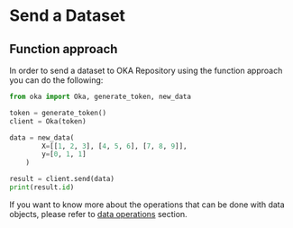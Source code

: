 # Send a Dataset

## Function approach

In order to send a dataset to OKA Repository using the function approach you can do the following:

```Python
from oka import Oka, generate_token, new_data

token = generate_token()
client = Oka(token)

data = new_data(
        X=[[1, 2, 3], [4, 5, 6], [7, 8, 9]],
        y=[0, 1, 1]
    )

result = client.send(data)
print(result.id)
```

If you want to know more about the operations that can be done with data objects, please refer to [data operations](../data_operations/index.md) section.
